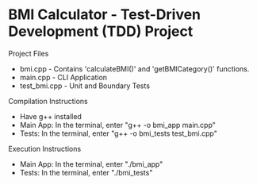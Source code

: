 # BMI Calculator - Test-Driven Development (TDD) Project

Project Files
  - bmi.cpp - Contains 'calculateBMI()' and 'getBMICategory()' functions.
  - main.cpp - CLI Application
  - test_bmi.cpp - Unit and Boundary Tests

Compilation Instructions
 - Have g++ installed
 - Main App: In the terminal, enter "g++ -o bmi_app main.cpp"
 - Tests: In the terminal, enter "g++ -o bmi_tests test_bmi.cpp"

Execution Instructions
  - Main App: In the terminal, enter "./bmi_app"
  - Tests: In the terminal, enter "./bmi_tests"
     


